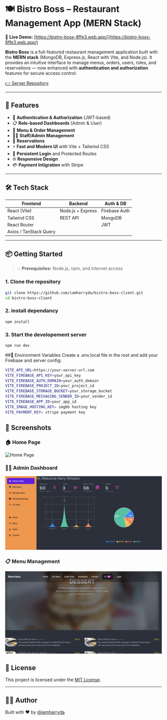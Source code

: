 # 🍽️ Bistro Boss – Restaurant Management App (MERN Stack)

🚀 **Live Demo:** [https://bistro-boss-8ffe3.web.app/](https://bistro-boss-8ffe3.web.app/)

**Bistro Boss** is a full-featured restaurant management application built with the **MERN stack** (MongoDB, Express.js, React with Vite, and Node.js). It provides an intuitive interface to manage menus, orders, users, roles, and reservations — now enhanced with **authentication and authorization** features for secure access control.

[👉 Server Repository](https://github.com/iamharryda/Bistro-boss-server)

---

## 🚀 Features

- 🔐 **Authentication & Authorization** (JWT-based)
- 📋 **Role-based Dashboards** (Admin & User)
- 🛒 **Menu & Order Management**
- 🧑‍🍳 **Staff/Admin Management**
- 📆 **Reservations**
- ⚡ **Fast and Modern UI** with Vite + Tailwind CSS
- 🔁 **Persistent Login** and Protected Routes
- 🌐 **Responsive Design**
- 💳 **Payment Intigration** with Stripe

---

## 🛠️ Tech Stack

| Frontend               | Backend           | Auth & DB     |
| ---------------------- | ----------------- | ------------- |
| React (Vite)           | Node.js + Express | Firebase Auth |
| Tailwind CSS           | REST API          | MongoDB       |
| React Router           |                   | JWT           |
| Axios / TanStack Query |                   |               |

---

## 📦 Getting Started

> 💡 **Prerequisites:** Node.js, npm, and internet access

### 1. Clone the repository

```bash
git clone https://github.com/iamharryda/bistro-boss-client.git
cd bistro-boss-client
```

### 2. install dependancy

```bash
npm install
```

### 3. Start the developement server

```bash
npm run dev
```

##🔐 Environment Variables
Create a .env.local file in the root and add your Firebase and server config:

```bash
VITE_API_URL=https://your-server-url.com
VITE_FIREBASE_API_KEY=your_api_key
VITE_FIREBASE_AUTH_DOMAIN=your_auth_domain
VITE_FIREBASE_PROJECT_ID=your_project_id
VITE_FIREBASE_STORAGE_BUCKET=your_storage_bucket
VITE_FIREBASE_MESSAGING_SENDER_ID=your_sender_id
VITE_FIREBASE_APP_ID=your_app_id
VITE_IMAGE_HOSTING_KEY= imgbb hosting key
VITE_PAYMENT_KEY= stripe payment key


```

## 📸 Screenshots

### 🏠 Home Page

![Home Page](/bistro-boss-client-with-auth/Screenshots/Screenshot%202025-07-16%20at%2022.03.36.png)

### 🧑‍🍳 Admin Dashboard

![Admin Dashboard](./Screenshots/Screenshot%202025-07-16%20at%2022.06.58.png)

### 📋 Menu Management

![Menu Management](./screenshots/Screenshot%202025-07-16%20at%2022.06.29.png)

## 📜 License

This project is licensed under the [MIT License](LICENSE).

---

## 🙋‍♂️ Author

Built with ❤️ by [@iamharryda](https://github.com/iamharryda)
